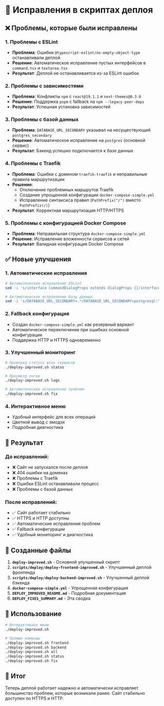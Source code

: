 # 🔧 Исправления в скриптах деплоя

## ❌ Проблемы, которые были исправлены

### 1. **Проблемы с ESLint**
- **Проблема**: Ошибки `@typescript-eslint/no-empty-object-type` останавливали деплой
- **Решение**: Автоматическое исправление пустых интерфейсов в `command.tsx` и `textarea.tsx`
- **Результат**: Деплой не останавливается из-за ESLint ошибок

### 2. **Проблемы с зависимостями**
- **Проблема**: Конфликты `npm` с `react@19.1.1` и `next-themes@0.3.0`
- **Решение**: Поддержка `pnpm` с fallback на `npm --legacy-peer-deps`
- **Результат**: Успешная установка зависимостей

### 3. **Проблемы с базой данных**
- **Проблема**: `DATABASE_URL_SECONDARY` указывал на несуществующий `postgres_secondary`
- **Решение**: Автоматическое исправление на `postgres` (основной сервис)
- **Результат**: Бэкенд успешно подключается к базе данных

### 4. **Проблемы с Traefik**
- **Проблема**: Ошибки с доменом `traefik-traefik` и неправильные правила маршрутизации
- **Решение**: 
  - Отключение проблемных маршрутов Traefik
  - Создание упрощенной конфигурации `docker-compose-simple.yml`
  - Исправление синтаксиса правил (`PathPrefix("/")` вместо `PathPrefix(/)`)
- **Результат**: Корректная маршрутизация HTTP/HTTPS

### 5. **Проблемы с конфигурацией Docker Compose**
- **Проблема**: Неправильная структура `docker-compose-simple.yml`
- **Решение**: Исправление вложенности сервисов и сетей
- **Результат**: Валидная конфигурация Docker Compose

## ✅ Новые улучшения

### 1. **Автоматические исправления**
```bash
# Автоматическое исправление ESLint
sed -i 's/interface CommandDialogProps extends DialogProps {}/interface CommandDialogProps extends DialogProps {\n  \/\/ Extends DialogProps interface\n}/' frontend/src/components/ui/command.tsx

# Автоматическое исправление базы данных
sed -i 's/DATABASE_URL_SECONDARY=.*/DATABASE_URL_SECONDARY=postgresql:\/\/supermock:krishna1284@postgres:5432\/supermock/' .env
```

### 2. **Fallback конфигурация**
- Создан `docker-compose-simple.yml` как резервный вариант
- Автоматическое переключение при ошибках основной конфигурации
- Поддержка HTTP и HTTPS одновременно

### 3. **Улучшенный мониторинг**
```bash
# Проверка статуса всех сервисов
./deploy-improved.sh status

# Просмотр логов
./deploy-improved.sh logs

# Автоматическое исправление проблем
./deploy-improved.sh fix
```

### 4. **Интерактивное меню**
- Удобный интерфейс для всех операций
- Цветной вывод с эмодзи
- Подробная диагностика

## 🎯 Результат

### До исправлений:
- ❌ Сайт не запускался после деплоя
- ❌ 404 ошибки на доменах
- ❌ Проблемы с Traefik
- ❌ Ошибки ESLint останавливали процесс
- ❌ Проблемы с базой данных

### После исправлений:
- ✅ Сайт работает стабильно
- ✅ HTTPS и HTTP доступны
- ✅ Автоматические исправления проблем
- ✅ Fallback конфигурации
- ✅ Удобный мониторинг и диагностика

## 📁 Созданные файлы

1. **`deploy-improved.sh`** - Основной улучшенный скрипт
2. **`scripts/deploy/deploy-frontend-improved.sh`** - Улучшенный деплой фронтенда
3. **`scripts/deploy/deploy-backend-improved.sh`** - Улучшенный деплой бэкенда
4. **`docker-compose-simple.yml`** - Упрощенная конфигурация
5. **`DEPLOY_IMPROVED_README.md`** - Подробная документация
6. **`DEPLOY_FIXES_SUMMARY.md`** - Эта сводка

## 🚀 Использование

```bash
# Интерактивное меню
./deploy-improved.sh

# Прямые команды
./deploy-improved.sh frontend
./deploy-improved.sh backend
./deploy-improved.sh all
./deploy-improved.sh status
./deploy-improved.sh fix
```

## 🎉 Итог

Теперь деплой работает надежно и автоматически исправляет большинство проблем, которые возникали ранее. Сайт стабильно доступен по HTTPS и HTTP.
